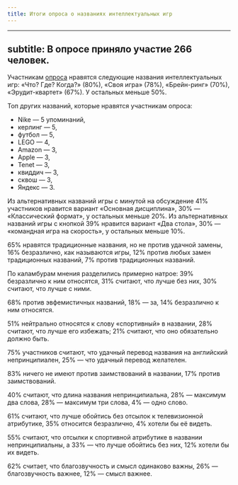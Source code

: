 ```yaml
---
title: Итоги опроса о названиях интеллектуальных игр
---
```


---
subtitle: В опросе приняло участие 266 человек.
---

Участникам [опроса](https://www.maii.li/news/2021-09-04-opros-po-nazvaniyam-intellektualnyh-igr/) нравятся следующие названия интеллектуальных игр: «Что? Где? Когда?» (80%), «Своя игра» (78%), «Брейн-ринг» (70%), «Эрудит-квартет» (67%). У остальных меньше 50%.

Топ других названий, которые нравятся участникам опроса:
- Nike — 5 упоминаний,
- керлинг — 5,
- футбол — 5,
- LEGO — 4,
- Amazon — 3,
- Apple — 3,
- Tenet — 3,
- квиддич — 3,
- сквош — 3,
- Яндекс — 3.

Из альтернативных названий игры с минутой на обсуждение 41% участников нравится вариант «Основная дисциплина», 30% — «Классический формат», у остальных меньше 20%.
Из альтернативных названий игры с кнопкой 39% нравится вариант «Два стола», 30% — «командная игра на скорость», у остальных меньше 10%.

65% нравятся традиционные названия, но не против удачной замены, 16% безразлично, как называются игры, 12% против любых замен традиционных названий,  7% против традиционных названий.

По каламбурам мнения разделились примерно натрое: 39% безразлично к ним относятся, 31% считают, что лучше без них, 30% считают, что лучше с ними.

68% против эвфемистичных названий, 18% — за, 14% безразлично к ним относятся.

51% нейтрально относятся к слову «спортивный» в названии, 28% считают, что лучше его избежать; 21% считают, что оно обязательно должно быть.

75% участников считают, что удачный перевод названия на английский непринципиален, 25% — что удачный перевод желателен.

83% ничего не имеют против заимствований в названии, 17% против заимствований.

40% считают, что длина названия непринципиальна, 28% — максимум два слова, 28% — максимум три слова, 4% — одно слово.

61% считают, что лучше обойтись без отсылок к телевизионной атрибутике, 35% относится безразлично, 4% хотели бы её видеть.

55% считают, что отсылки к спортивной атрибутике в названии непринципиальны, а 33% — что лучше обойтись без них, 12% хотели бы их видеть.

62% считает, что благозвучность и смысл одинаково важны, 26% — благозвучность важнее, 12% — смысл важнее.